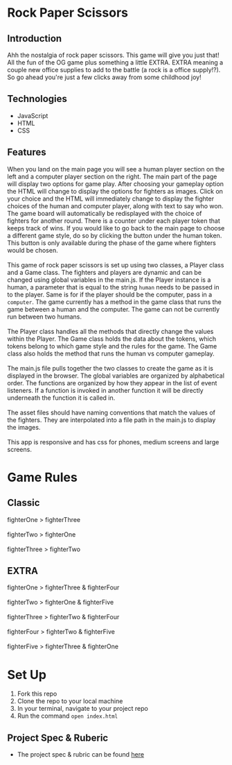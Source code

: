 # Rock Paper Scissors
## Introduction
Ahh the nostalgia of rock paper scissors. This game will give you just that! All
the fun of the OG game plus something a little EXTRA. EXTRA meaning a couple new
office supplies to add to the battle (a rock is a office supply!?). So go ahead
you're just a few clicks away from some childhood joy!
## Technologies
* JavaScript
* HTML
* CSS
## Features
When you land on the main page you will see a human player section on the left
and a computer player section on the right. The main part of the page will
display two options for game play. After choosing your gameplay option the HTML
will change to display the options for fighters as images. Click on your choice
and the HTML will immediately change to display the fighter choices of the
human and computer player, along with text to say who won. The game board will
automatically be redisplayed with the choice of fighters for another round. There
is a counter under each player token that keeps track of wins. If you would like
to go back to the main page to choose a different game style, do so by clicking
the button under the human token. This button is only available during the phase
of the game where fighters would be chosen.
<br><br>
This game of rock paper scissors is set up using two classes, a Player class and
a Game class. The fighters and players are dynamic and can be changed using
global variables in the main.js. If the Player instance is a human, a parameter
that is equal to the string `human` needs to be passed in to the player. Same is
for if the player should be the computer, pass in a `computer`. The game
currently has a method in the game class that runs the game between a human and
the computer. The game can not be currently run between two humans.
<br><br>
The Player class handles all the methods that directly change the values within
the Player. The Game class holds the data about the tokens, which tokens belong
to which game style and the rules for the game. The Game class also holds the
method that runs the human vs computer gameplay.
<br><br>
The main.js file pulls together the two classes to create the game as it is
displayed in the browser. The global variables are organized by alphabetical
order. The functions are organized by how they appear in the list of event
listeners. If a function is invoked in another function it will be directly
underneath the function it is called in.
<br><br>
The asset files should have naming conventions that match the values of the
fighters. They are interpolated into a file path in the main.js to
display the images.
<br><br>
This app is responsive and has css for phones, medium screens and large screens.
# Game Rules
## Classic
fighterOne > fighterThree
<br><br>
fighterTwo > fighterOne
<br><br>
fighterThree > fighterTwo
## EXTRA
fighterOne > fighterThree & fighterFour
<br><br>
fighterTwo > fighterOne & fighterFive
<br><br>
fighterThree > fighterTwo & fighterFour
<br><br>
fighterFour > fighterTwo & fighterFive
<br><br>
fighterFive > fighterThree & fighterOne

# Set Up
1. Fork this repo
2. Clone the repo to your local machine
3. In your terminal, navigate to your project repo
4. Run the command `open index.html`

## Project Spec & Ruberic
* The project spec & rubric can be found [here](https://frontend.turing.edu/projects/module-1/rock-paper-scissors-solo-v2.html)
